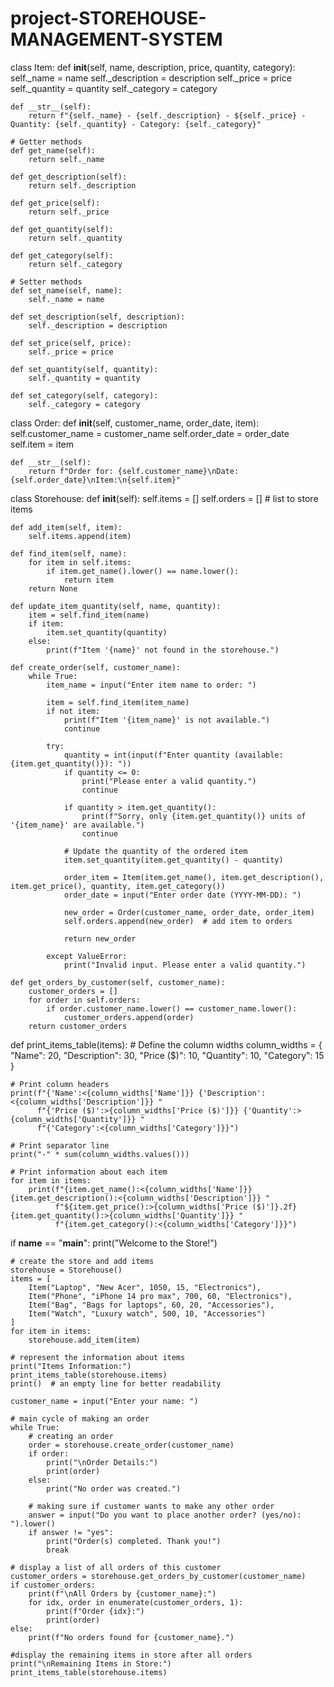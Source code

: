 # project-STOREHOUSE-MANAGEMENT-SYSTEM
class Item:
    def __init__(self, name, description, price, quantity, category):
        self._name = name
        self._description = description
        self._price = price
        self._quantity = quantity
        self._category = category

    def __str__(self):
        return f"{self._name} - {self._description} - ${self._price} - Quantity: {self._quantity} - Category: {self._category}"

    # Getter methods
    def get_name(self):
        return self._name

    def get_description(self):
        return self._description

    def get_price(self):
        return self._price

    def get_quantity(self):
        return self._quantity

    def get_category(self):
        return self._category

    # Setter methods
    def set_name(self, name):
        self._name = name

    def set_description(self, description):
        self._description = description

    def set_price(self, price):
        self._price = price

    def set_quantity(self, quantity):
        self._quantity = quantity

    def set_category(self, category):
        self._category = category


class Order:
    def __init__(self, customer_name, order_date, item):
        self.customer_name = customer_name
        self.order_date = order_date
        self.item = item

    def __str__(self):
        return f"Order for: {self.customer_name}\nDate: {self.order_date}\nItem:\n{self.item}"


class Storehouse:
    def __init__(self):
        self.items = []
        self.orders = []  # list to store items

    def add_item(self, item):
        self.items.append(item)

    def find_item(self, name):
        for item in self.items:
            if item.get_name().lower() == name.lower():
                return item
        return None

    def update_item_quantity(self, name, quantity):
        item = self.find_item(name)
        if item:
            item.set_quantity(quantity)
        else:
            print(f"Item '{name}' not found in the storehouse.")

    def create_order(self, customer_name):
        while True:
            item_name = input("Enter item name to order: ")

            item = self.find_item(item_name)
            if not item:
                print(f"Item '{item_name}' is not available.")
                continue

            try:
                quantity = int(input(f"Enter quantity (available: {item.get_quantity()}): "))
                if quantity <= 0:
                    print("Please enter a valid quantity.")
                    continue

                if quantity > item.get_quantity():
                    print(f"Sorry, only {item.get_quantity()} units of '{item_name}' are available.")
                    continue

                # Update the quantity of the ordered item
                item.set_quantity(item.get_quantity() - quantity)

                order_item = Item(item.get_name(), item.get_description(), item.get_price(), quantity, item.get_category())
                order_date = input("Enter order date (YYYY-MM-DD): ")

                new_order = Order(customer_name, order_date, order_item)
                self.orders.append(new_order)  # add item to orders

                return new_order

            except ValueError:
                print("Invalid input. Please enter a valid quantity.")

    def get_orders_by_customer(self, customer_name):
        customer_orders = []
        for order in self.orders:
            if order.customer_name.lower() == customer_name.lower():
                customer_orders.append(order)
        return customer_orders


def print_items_table(items):
    # Define the column widths
    column_widths = {
        "Name": 20,
        "Description": 30,
        "Price ($)": 10,
        "Quantity": 10,
        "Category": 15
    }

    # Print column headers
    print(f"{'Name':<{column_widths['Name']}} {'Description':<{column_widths['Description']}} "
          f"{'Price ($)':>{column_widths['Price ($)']}} {'Quantity':>{column_widths['Quantity']}} "
          f"{'Category':<{column_widths['Category']}}")

    # Print separator line
    print("-" * sum(column_widths.values()))

    # Print information about each item
    for item in items:
        print(f"{item.get_name():<{column_widths['Name']}} {item.get_description():<{column_widths['Description']}} "
              f"${item.get_price():>{column_widths['Price ($)']}.2f} {item.get_quantity():>{column_widths['Quantity']}} "
              f"{item.get_category():<{column_widths['Category']}}")


if __name__ == "__main__":
    print("Welcome to the Store!")

    # create the store and add items
    storehouse = Storehouse()
    items = [
        Item("Laptop", "New Acer", 1050, 15, "Electronics"),
        Item("Phone", "iPhone 14 pro max", 700, 60, "Electronics"),
        Item("Bag", "Bags for laptops", 60, 20, "Accessories"),
        Item("Watch", "Luxury watch", 500, 10, "Accessories")
    ]
    for item in items:
        storehouse.add_item(item)

    # represent the information about items
    print("Items Information:")
    print_items_table(storehouse.items)
    print()  # an empty line for better readability

    customer_name = input("Enter your name: ")

    # main cycle of making an order
    while True:
        # creating an order
        order = storehouse.create_order(customer_name)
        if order:
            print("\nOrder Details:")
            print(order)
        else:
            print("No order was created.")

        # making sure if customer wants to make any other order
        answer = input("Do you want to place another order? (yes/no): ").lower()
        if answer != "yes":
            print("Order(s) completed. Thank you!")
            break

    # display a list of all orders of this customer
    customer_orders = storehouse.get_orders_by_customer(customer_name)
    if customer_orders:
        print(f"\nAll Orders by {customer_name}:")
        for idx, order in enumerate(customer_orders, 1):
            print(f"Order {idx}:")
            print(order)
    else:
        print(f"No orders found for {customer_name}.")

    #display the remaining items in store after all orders
    print("\nRemaining Items in Store:")
    print_items_table(storehouse.items)
